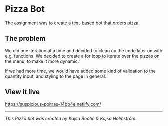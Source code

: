 # Pizza Bot

The assignment was to create a text-based bot that orders pizza.

## The problem

We did one iteration at a time and decided to clean up the code later on with e.g. functions. We decided to create a for loop to iterate over the pizzas on the menu, to make it more dynamic.

If we had more time, we would have added some kind of validation to the quantity input, and styling to the page in general.

## View it live

https://suspicious-poitras-14bb4e.netlify.com/


---


*This Pizza bot was created by Kajsa Bootin & Kajsa Holmström.*
